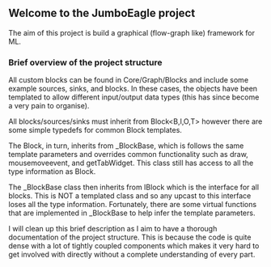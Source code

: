 ## Welcome to the JumboEagle project

The aim of this project is build a graphical (flow-graph like) framework for ML.

### Brief overview of the project structure

All custom blocks can be found in Core/Graph/Blocks and include some example sources, sinks, and blocks. 
In these cases, the objects have been templated to allow different input/output data types (this has since become a very pain to organise).

All blocks/sources/sinks must inherit from Block<B,I,O,T> however there are some simple typedefs for common Block templates.

The Block, in turn, inherits from \_BlockBase, which is follows the same template parameters and overrides common functionality such as draw, mousemoveevent, and getTabWidget. This class still has access to all the type information as Block.

The \_BlockBase class then inherits from IBlock which is the interface for all blocks. This is NOT a templated class and so any upcast to this interface loses all the type information. Fortunately, there are some virtual functions that are implemented in \_BlockBase to help infer the template parameters.


I will clean up this brief description as I aim to have a thorough documentation of the project structure. This is because the code is quite dense with a lot of tightly coupled components which makes it very hard to get involved with directly without a complete understanding of every part.

